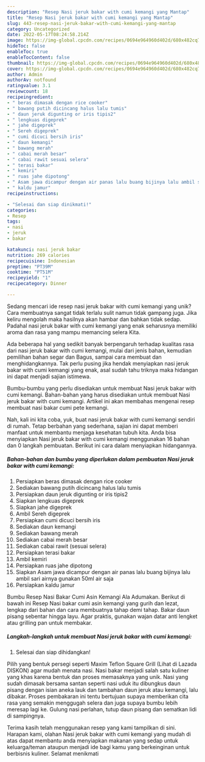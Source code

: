 ```yaml
---
description: "Resep Nasi jeruk bakar with cumi kemangi yang Mantap"
title: "Resep Nasi jeruk bakar with cumi kemangi yang Mantap"
slug: 443-resep-nasi-jeruk-bakar-with-cumi-kemangi-yang-mantap
category: Uncategorized
date: 2022-05-17T08:24:58.214Z
image: https://img-global.cpcdn.com/recipes/0694e964960d402d/680x482cq70/nasi-jeruk-bakar-with-cumi-kemangi-foto-resep-utama.jpg
hideToc: false
enableToc: true
enableTocContent: false
thumbnail: https://img-global.cpcdn.com/recipes/0694e964960d402d/680x482cq70/nasi-jeruk-bakar-with-cumi-kemangi-foto-resep-utama.jpg
cover: https://img-global.cpcdn.com/recipes/0694e964960d402d/680x482cq70/nasi-jeruk-bakar-with-cumi-kemangi-foto-resep-utama.jpg
author: Admin
authorAv: notfound
ratingvalue: 3.1
reviewcount: 18
recipeingredient:
- " beras dimasak dengan rice cooker"
- " bawang putih dicincang halus lalu tumis"
- " daun jeruk digunting or iris tipis2"
- " lengkuas digeprek"
- " jahe digeprek"
- " Sereh digeprek"
- " cumi dicuci bersih iris"
- " daun kemangi"
- " bawang merah"
- " cabai merah besar"
- " cabai rawit sesuai selera"
- " terasi bakar"
- " kemiri"
- " ruas jahe dipotong"
- " Asam jawa dicampur dengan air panas lalu buang bijinya lalu ambil sari airnya gunakan 50ml air saja"
- " kaldu jamur"
recipeinstructions:

- "Selesai dan siap dinikmati!"
categories:
- Resep
tags:
- nasi
- jeruk
- bakar

katakunci: nasi jeruk bakar 
nutrition: 269 calories
recipecuisine: Indonesian
preptime: "PT39M"
cooktime: "PT51M"
recipeyield: "1"
recipecategory: Dinner

---
```





Sedang mencari ide resep nasi jeruk bakar with cumi kemangi yang unik? Cara membuatnya sangat tidak terlalu sulit namun tidak gampang juga. Jika keliru mengolah maka hasilnya akan hambar dan bahkan tidak sedap. Padahal nasi jeruk bakar with cumi kemangi yang enak seharusnya memiliki aroma dan rasa yang mampu memancing selera Kita.





Ada beberapa hal yang sedikit banyak berpengaruh terhadap kualitas rasa dari nasi jeruk bakar with cumi kemangi, mulai dari jenis bahan, kemudian pemilihan bahan segar dan Bagus, sampai cara membuat dan menghidangkannya. Tak perlu pusing jika hendak menyiapkan nasi jeruk bakar with cumi kemangi yang enak,      asal sudah tahu triknya maka hidangan ini dapat menjadi sajian istimewa.














Bumbu-bumbu yang perlu disediakan untuk membuat Nasi jeruk bakar with cumi kemangi. Bahan-bahan yang harus disediakan untuk membuat Nasi jeruk bakar with cumi kemangi. Artikel ini akan membahas mengenai resep membuat nasi bakar cumi pete kemangi.






Nah, kali ini kita coba, yuk, buat nasi jeruk bakar with cumi kemangi sendiri di rumah. Tetap berbahan yang sederhana, sajian ini dapat memberi manfaat untuk membantu menjaga kesehatan tubuh kita. Anda bisa menyiapkan Nasi jeruk bakar with cumi kemangi menggunakan 16 bahan dan 0 langkah pembuatan. Berikut ini cara dalam menyiapkan hidangannya.

<!--inarticleads1-->

##### Bahan-bahan dan bumbu yang diperlukan dalam pembuatan Nasi jeruk bakar with cumi kemangi:

1. Persiapkan  beras dimasak dengan rice cooker
1. Sediakan  bawang putih dicincang halus lalu tumis
1. Persiapkan  daun jeruk digunting or iris tipis2
1. Siapkan  lengkuas digeprek
1. Siapkan  jahe digeprek
1. Ambil  Sereh digeprek
1. Persiapkan  cumi dicuci bersih iris
1. Sediakan  daun kemangi
1. Sediakan  bawang merah
1. Sediakan  cabai merah besar
1. Sediakan  cabai rawit (sesuai selera)
1. Persiapkan  terasi bakar
1. Ambil  kemiri
1. Persiapkan  ruas jahe dipotong
1. Siapkan  Asam jawa dicampur dengan air panas lalu buang bijinya lalu ambil sari airnya gunakan 50ml air saja
1. Persiapkan  kaldu jamur


Bumbu Resep Nasi Bakar Cumi Asin Kemangi Ala Adumakan. Berikut di bawah ini Resep Nasi bakar cumi asin kemangi yang gurih dan lezat, lengkap dari bahan dan cara membuatnya tahap demi tahap. Bakar daun pisang sebentar hingga layu. Agar praktis, gunakan wajan datar anti lengket atau grilling pan untuk membakar. 

<!--inarticleads2-->

##### Langkah-langkah untuk membuat Nasi jeruk bakar with cumi kemangi:


1. Selesai dan siap dihidangkan!

Pilih yang bentuk persegi seperti Maxim Teflon Square Grill (Lihat di Lazada DISKON) agar mudah menata nasi. Nasi bakar menjadi salah satu kuliner yang khas karena bentuk dan proses memasaknya yang unik. Nasi yang sudah dimasak bersama santan seperti nasi uduk itu dibungkus daun pisang dengan isian aneka lauk dan tambahan daun jeruk atau kemangi, lalu dibakar. Proses pembakaran ini tentu bertujuan supaya memberikan cita rasa yang semakin menggugah selera dan juga supaya bumbu lebih meresap lagi ke. Gulung nasi perlahan, tutup daun pisang dan sematkan lidi di sampingnya. 

Terima kasih telah menggunakan resep yang kami tampilkan di sini. Harapan kami, olahan Nasi jeruk bakar with cumi kemangi yang mudah di atas dapat membantu anda menyiapkan makanan yang sedap untuk keluarga/teman ataupun menjadi ide bagi kamu yang berkeinginan untuk berbisnis kuliner. Selamat menikmati
